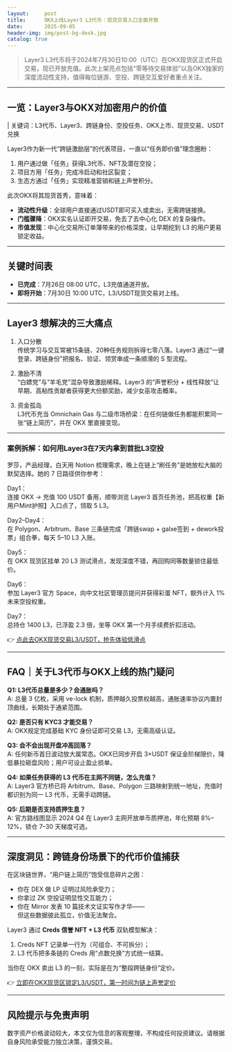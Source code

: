 ```yaml
---
layout:     post
title:      OKX上线Layer3 L3代币：现货交易入口全面开放
date:       2025-09-05
header-img: img/post-bg-desk.jpg
catalog: true
---
```


> Layer3 L3代币将于2024年7月30日10:00（UTC）在OKX现货区正式开启交易，现已开放充值。此次上架亮点包括“零等待交易体验”以及OKX独家的深度流动性支持，值得每位链游、空投、跨链交互爱好者重点关注。

---

## 一览：Layer3与OKX对加密用户的价值

| 关键词：L3代币、Layer3、跨链身份、空投任务、OKX上市、现货交易、USDT兑换

Layer3作为新一代“跨链激励层”的代表项目，一直以“任务即价值”理念圈粉：  
1. 用户通过做「任务」获得L3代币、NFT及潜在空投；  
2. 项目方用「任务」完成冷启动和社区裂变；  
3. 生态方通过「任务」实现精准营销和链上声誉积分。  

此次OKX将其现货首秀，意味着：  
- **流动性升级**：全球用户直接通过USDT即可买入或卖出，无需跨链接换。  
- **门槛骤降**：OKX实名认证即开交易，免去了去中心化 DEX 的复杂操作。  
- **市值发现**：中心化交易所订单簿带来的价格深度，让早期挖到 L3 的用户更易锁定收益。  

---

## 关键时间表

- **已完成**：7月26日 08:00 UTC，L3充值通道开放。  
- **即将开始**：7月30日 10:00 UTC，L3/USDT现货交易对上线。  

---

## Layer3 想解决的三大痛点

1. 入口分散  
   传统学习与交互常被15条链、20种任务规则拆得七零八落。Layer3 通过“一键登录、跨链身份”把报名、验证、领赏串成一条顺滑的 S 型流程。  

2. 激励不清  
   “白嫖党”与“羊毛党”混杂导致激励稀释。Layer3 的“声誉积分 + 线性释放”让早期、高粘性贡献者获得更大份额奖励，减少女巫攻击概率。  

3. 资金孤岛  
   L3代币充当 Omnichain Gas 与二级市场桥梁：在任何链做任务都能积累同一张“链上简历”，并在 OKX 里直接变现。  

---

### 案例拆解：如何用Layer3在7天内拿到首批L3空投

罗莎，产品经理，白天用 Notion 梳理需求，晚上在链上“刷任务”是她放松大脑的默契选择。她的 7 日路径供你参考：

Day1：  
连接 OKX → 充值 100 USDT 备用，顺带浏览 Layer3 首页任务池，把高权重【新用户Mint护照】入口点了，领取 5 L3。  

Day2–Day4：  
在 Polygon、Arbitrum、Base 三条链完成「跨链swap + galxe签到 + dework投票」组合拳，每天 5–10 L3 入账。  

Day5：  
在 OKX 现货区挂单 20 L3 测试滑点，发现深度不错，再回购同等数量锁住最低价。  

Day6：  
参加 Layer3 官方 Space，向中文社区管理员提问并获得彩蛋 NFT，额外计入 1% 未来空投权重。  

Day7：  
总持仓 1400 L3，已浮盈 2.3 倍，坐等 OKX 第一个月手续费折扣活动。  

👉 [点此去OKX现货交易L3/USDT，抢先体验低滑点](https://okxdog.com/)

---

## FAQ｜关于L3代币与OKX上线的热门疑问

**Q1: L3代币总量是多少？会通胀吗？**  
A: 总量 3 亿枚，采用 ve-lock 机制，质押越久投票权越高，通胀速率协议内置封顶曲线，长期处于通紧范围。  

**Q2: 是否只有 KYC3 才能交易？**  
A: OKX规定完成基础 KYC 身份证即可交易 L3，无需高级认证。  

**Q3: 会不会出现开盘冲高回落？**  
A: 任何新币首日波动放大属常态。OKX已同步开启 3×USDT 保证金阶梯限价，降低暴拉砸盘风险；用户可设止盈止损单。  

**Q4: 如果任务获得的 L3 代币在主网不同链，怎么充值？**  
A: Layer3 官方桥已将 Arbitrum、Base、Polygon 三路映射到统一地址，充值时都识别为同一 L3 代币，无需手动跨链。  

**Q5: 后期是否支持质押生息？**  
A: 官方路线图显示 2024 Q4 在 Layer3 主网开放单币质押池，年化预期 8%–12%，锁仓 7–30 天梯度可选。  

---

## 深度洞见：跨链身份场景下的代币价值捕获

在区块链世界，“用户链上简历”饱受信息碎片之困：  
- 你在 DEX 做 LP 证明过风险承受力；  
- 你拿过 ZK 空投证明显性交互能力；  
- 你在 Mirror 发表 10 篇技术文证实写作才华——  
但这些数据彼此孤立，价值无法聚合。  

Layer3 通过 **Creds 信誉 NFT + L3 代币** 双轨模型解决：  
1. Creds NFT 记录单一行为（可组合、不可拆分）；  
2. L3 代币把多条链的 Creds 用“点数兑换”方式统一结算。  

当你在 OKX 卖出 L3 的一刻，实际是在为“整段跨链身份”定价。  

👉 [立即在OKX现货区锁定L3/USDT，第一时间为链上声誉定价](https://okxdog.com/)

---

## 风险提示与免责声明

数字资产价格波动较大，本文仅为信息的客观整理，不构成任何投资建议。请根据自身风险承受能力独立决策，谨慎交易。